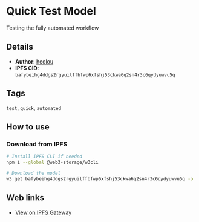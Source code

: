 # Quick Test Model

Testing the fully automated workflow

## Details

- **Author**: [heolou](https://github.com/heolou)
- **IPFS CID**: `bafybeihg4ddgs2rgyuilffbfwp6xfshj53ckwa6q2sn4r3c6qydyuwvu5q`

## Tags

`test`, `quick`, `automated`

## How to use

### Download from IPFS

```bash
# Install IPFS CLI if needed
npm i --global @web3-storage/w3cli

# Download the model
w3 get bafybeihg4ddgs2rgyuilffbfwp6xfshj53ckwa6q2sn4r3c6qydyuwvu5q -o ./models/quick-test-model
```

## Web links

- [View on IPFS Gateway](https://w3s.link/ipfs/bafybeihg4ddgs2rgyuilffbfwp6xfshj53ckwa6q2sn4r3c6qydyuwvu5q)
